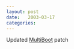 ```yaml
---
layout: post
date:   2003-03-17
categories:
---
```

Updated <a href="zlinux/multiboot/">MultiBoot</a> patch
